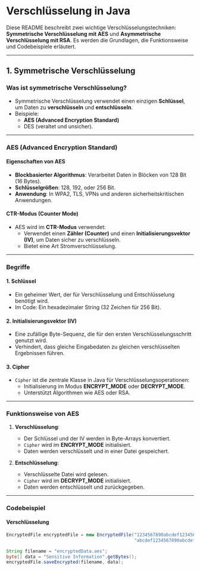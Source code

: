 # **Verschlüsselung in Java**

Diese README beschreibt zwei wichtige Verschlüsselungstechniken: **Symmetrische Verschlüsselung mit AES** und **Asymmetrische Verschlüsselung mit RSA**. Es werden die Grundlagen, die Funktionsweise und Codebeispiele erläutert.

---

## **1. Symmetrische Verschlüsselung**

### **Was ist symmetrische Verschlüsselung?**
- Symmetrische Verschlüsselung verwendet einen einzigen **Schlüssel**, um Daten zu **verschlüsseln** und **entschlüsseln**.
- Beispiele:
  - **AES (Advanced Encryption Standard)**
  - DES (veraltet und unsicher).

---

### **AES (Advanced Encryption Standard)**

#### **Eigenschaften von AES**
- **Blockbasierter Algorithmus**: Verarbeitet Daten in Blöcken von 128 Bit (16 Bytes).
- **Schlüsselgrößen**: 128, 192, oder 256 Bit.
- **Anwendung**: In WPA2, TLS, VPNs und anderen sicherheitskritischen Anwendungen.

#### **CTR-Modus (Counter Mode)**
- AES wird im **CTR-Modus** verwendet:
  - Verwendet einen **Zähler (Counter)** und einen **Initialisierungsvektor (IV)**, um Daten sicher zu verschlüsseln.
  - Bietet eine Art Stromverschlüsselung.

---

### **Begriffe**

#### **1. Schlüssel**
- Ein geheimer Wert, der für Verschlüsselung und Entschlüsselung benötigt wird.
- Im Code: Ein hexadezimaler String (32 Zeichen für 256 Bit).

#### **2. Initialisierungsvektor (IV)**
- Eine zufällige Byte-Sequenz, die für den ersten Verschlüsselungsschritt genutzt wird.
- Verhindert, dass gleiche Eingabedaten zu gleichen verschlüsselten Ergebnissen führen.

#### **3. Cipher**
- `Cipher` ist die zentrale Klasse in Java für Verschlüsselungsoperationen:
  - Initialisierung im Modus **ENCRYPT_MODE** oder **DECRYPT_MODE**.
  - Unterstützt Algorithmen wie AES oder RSA.

---

### **Funktionsweise von AES**

1. **Verschlüsselung**:
   - Der Schlüssel und der IV werden in Byte-Arrays konvertiert.
   - `Cipher` wird im **ENCRYPT_MODE** initialisiert.
   - Daten werden verschlüsselt und in einer Datei gespeichert.

2. **Entschlüsselung**:
   - Verschlüsselte Datei wird gelesen.
   - `Cipher` wird im **DECRYPT_MODE** initialisiert.
   - Daten werden entschlüsselt und zurückgegeben.

---

### **Codebeispiel**

#### **Verschlüsselung**
```java
EncryptedFile encryptedFile = new EncryptedFile("1234567890abcdef1234567890abcdef", 
                                                "abcdef1234567890abcdef1234567890");

String filename = "encryptedData.aes";
byte[] data = "Sensitive Information".getBytes();
encryptedFile.saveEncrypted(filename, data);





